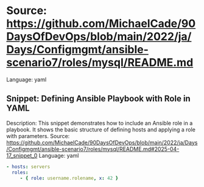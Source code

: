 # Source: https://github.com/MichaelCade/90DaysOfDevOps/blob/main/2022/ja/Days/Configmgmt/ansible-scenario7/roles/mysql/README.md
Language: yaml

## Snippet: Defining Ansible Playbook with Role in YAML
Description: This snippet demonstrates how to include an Ansible role in a playbook. It shows the basic structure of defining hosts and applying a role with parameters.
Source: https://github.com/MichaelCade/90DaysOfDevOps/blob/main/2022/ja/Days/Configmgmt/ansible-scenario7/roles/mysql/README.md#2025-04-17_snippet_0
Language: yaml

```yaml
- hosts: servers
  roles:
     - { role: username.rolename, x: 42 }
```